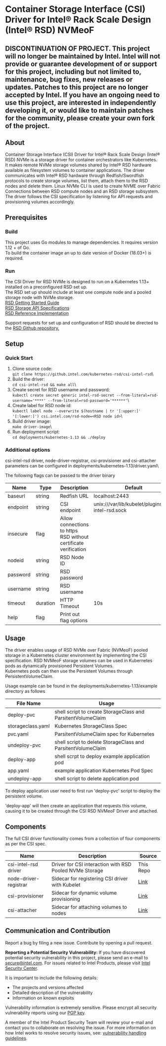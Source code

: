 # Container Storage Interface (CSI) Driver for Intel® Rack Scale Design (Intel® RSD) NVMeoF

## DISCONTINUATION OF PROJECT. This project will no longer be maintained by Intel. Intel will not provide or guarantee development of or support for this project, including but not limited to, maintenance, bug fixes, new releases or updates. Patches to this project are no longer accepted by Intel. If you have an ongoing need to use this project, are interested in independently developing it, or would like to maintain patches for the community, please create your own fork of the project.


## About

Container Storage Interface (CSI) Driver for Intel® Rack Scale Design (Intel® RSD) NVMe is a storage driver for container orchestrators like Kubernetes. It makes remote NVMe storage volumes shared by Intel® RSD hardware available as filesystem volumes to container applications.
The driver communicates with Intel® RSD hardware through Redfish/Swordfish protocols to create storage volumes, list them, attach them to the RSD nodes and delete them. Linux NVMe CLI is used to create NVME over Fabric Connections between RSD compute nodes and an RSD storage subsystem.
The  driver follows the CSI specification by listening for API requests and provisioning volumes accordingly.

## Prerequisites

### Build

This project uses Go modules to manage dependencies. It requires version 1.12 + of Go.\
To build the container image an up to date version of Docker (18.03+) is required.

### Run

The CSI Driver for RSD NVMe is designed to run on a Kubernetes 1.13+ installed on a preconfigured RSD set up.\
The RSD set up should include at least one compute node and a pooled storage node with NVMe storage.\
[RSD Getting Started Guide](https://www.intel.com/content/www/us/en/architecture-and-technology/rack-scale-design/software-getting-started-guide-v2-4.html)\
[RSD Storage API Specifications](https://www.intel.com/content/www/us/en/architecture-and-technology/rack-scale-design/storage-services-api-spec-v2-4.html)\
[RSD Reference Implementation](https://www.intel.com/content/www/us/en/architecture-and-technology/rack-scale-design/architecture-spec-v2-4.html)

Support requests for set up and configuration of RSD should be directed to the [RSD Github repository.](https://github.com/intel/intelRSD)

## Setup

### Quick Start

1) Clone source code:\
```git clone https://github.intel.com/kubernetes-rsd/csi-intel-rsd```\
2) Build the driver:\
```cd csi-intel-rsd && make all```\
3) Create secret for RSD username and password:\
```kubectl create secret generic intel-rsd-secret --from-literal=rsd-username='****' --from-literal=rsd-password='******'```\
4) Create label for RSD node id:\
```kubectl label node --overwrite $(hostname | tr '[:upper:]' '[:lower:]') csi.intel.com/rsd-node=<RSD node id>```\
5) Build driver image:\
```make driver-image```\
6) Run deployment script:\
```cd deployments/kubernetes-1.13 && ./deploy```

### Additional options

csi-intel-rsd driver, node-driver-registrar, csi-provisioner and csi-attacher parameters can be configured in deployments/kubernetes-1.13/driver.yaml\

The following flags can be passed to the driver binary

| Name      |Type| Description   |Default|
|-----------|-----|-----------|--------------|
|baseurl |string |Redfish URL|localhost:2443|
|endpoint|string|CSI endpoint|unix:///var/lib/kubelet/plugins/csi-intel-rsd.sock|
|insecure| flag| Allow connections to https RSD without certificate verification|
|nodeid|string|RSD Node ID|
|password|string|RSD password||
|username|string|RSD username|
|timeout|duration|HTTP Timeout|10s
|help|flag|Print out flag options||

## Usage

The driver enables usage of RSD NVMe over Fabric (NVMeoF) pooled storage in a Kubernetes cluster environment by implementing the CSI specification. RSD NVMeoF storage volumes can be used in Kubernetes pods as dynamically provisioned Persistent Volumes.\
Kubernetes pods can then use the Persistent Volumes through PersistentVolumeClaim.

Usage example can be found in the deployments/kubernetes-1.13/example directory as follows

|File Name |Usage |
|------------|----------------|
|deploy-pvc   |shell script to create StorageClass and ParsitentVolumeClaim|
|storageclass.yaml | Kubernetes StorageClass Spec|
|pvc.yaml | ParsitentVolumeClaim spec for Kubernetes |
|undeploy-pvc | shell script to delete StorageClass and ParsitentVolumeClaim|
|deploy-app | shell scrpt to deploy example application pod|
|app.yaml | example application Kubernetes Pod Spec|
|undeploy-app | shell script to delete application pod|

To deploy application user need to first run 'deploy-pvc' script to deploy the persistent volume.

'deploy-app' will then create an application that requests this volume, causing it to be created through the CSI RSD NVMeoF Driver and attached.

## Components

The full CSI driver functionality comes from a collection of four components as per the CSI spec.

|Name|Description|Source|
|---------------------|------|-----------|
|csi-intel-rsd driver| Driver for CSI interaction with RSD Pooled NVMe Storage|This Repo|
|node-driver-registrar|Sidecar for registering CSI driver with Kubelet|[Link](https://github.com/kubernetes-csi/node-driver-registrar)|
|csi-provisioner|Sidecar for dynamic volume provisioning| [Link](https://github.com/kubernetes-csi/external-provisioner)|
|csi-attacher| Sidecar for attaching volumes to nodes| [Link](https://github.com/kubernetes-csi/external-attacher)|

## Communication and Contribution

Report a bug by filing a new issue.
Contribute by opening a pull request.

**Reporting a Potential Security Vulnerability:** If you have discovered potential security vulnerability in this project, please send an e-mail to secure@intel.com. For issues related to Intel Products, please visit [Intel Security Center](https://security-center.intel.com).

It is important to include the following details:

- The projects and versions affected
- Detailed description of the vulnerability
- Information on known exploits

Vulnerability information is extremely sensitive. Please encrypt all security vulnerability reports using our [PGP key](https://www.intel.com/content/www/us/en/security-center/pgp-public-key.html).

A member of the Intel Product Security Team will review your e-mail and contact you to collaborate on resolving the issue. For more information on how Intel works to resolve security issues, see: [vulnerability handling guidelines](https://www.intel.com/content/www/us/en/security-center/vulnerability-handling-guidelines.html).
